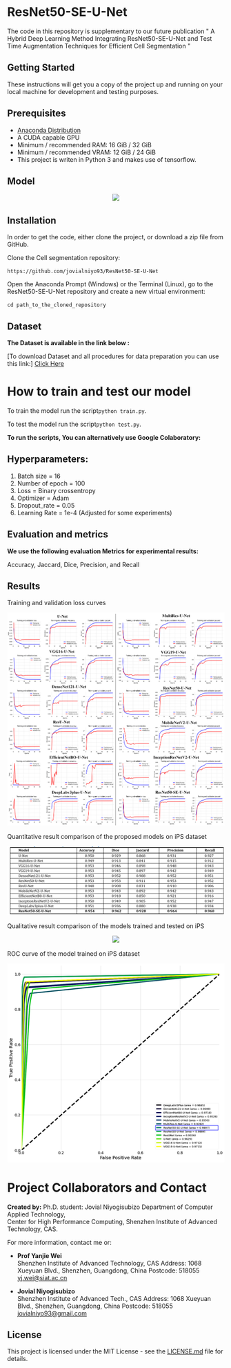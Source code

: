 # ResNet50-SE-U-Net #

The code in this repository is supplementary to our future publication " A Hybrid Deep Learning Method Integrating ResNet50-SE-U-Net and Test Time Augmentation Techniques for Efficient Cell Segmentation " 

## Getting Started

These instructions will get you a copy of the project up and running on your local machine for development and testing purposes. 

## Prerequisites
* [Anaconda Distribution](https://www.anaconda.com/products/individual)
* A CUDA capable GPU
* Minimum / recommended RAM: 16 GiB / 32 GiB
* Minimum / recommended VRAM: 12 GiB / 24 GiB
* This project is writen in Python 3 and makes use of tensorflow. 

## Model
<p align="center">
<img src="img/ResNet50-SE-U-Net.png">
</p>


## Installation
In order to get the code, either clone the project, or download a zip file from GitHub.

Clone the Cell segmentation repository:
```
https://github.com/jovialniyo93/ResNet50-SE-U-Net
```
Open the Anaconda Prompt (Windows) or the Terminal (Linux), go to the ResNet50-SE-U-Net repository and create a new virtual environment:
```
cd path_to_the_cloned_repository
```

## Dataset

**The Dataset is available in the link below :**

[To download Dataset and all procedures for data preparation you can use this link:] [Click Here](https://github.com/jovialniyo93/cell-detection-and-tracking)	

# How to train and test our model

To train the model run the script```python train.py```.

To test the model run the script```python test.py```.
<br/>

**To run the scripts, You can alternatively use Google Colaboratory:**

## Hyperparameters:
 
 <ol>
  <li>Batch size = 16</li> 
  <li>Number of epoch = 100</li>
  <li>Loss = Binary crossentropy</li>
  <li>Optimizer = Adam</li>
  <li>Dropout_rate =  0.05</li>
  <li>Learning Rate = 1e-4 (Adjusted for some experiments)</li>
</ol>

## Evaluation and metrics

**We use the following evaluation Metrics for experimental results:**

Accuracy, Jaccard, Dice, Precision, and Recall

## Results

Training and validation loss curves<br/>
<p align="center">
<img src="img/loss.png">
</p> 

Quantitative result comparison of the proposed models on iPS dataset<br/>
<p align="center">
<img src="img/result.png">
</p>

Qualitative result comparison of the models trained and tested on iPS <br/>
<p align="center">
<img src="img/vis.png">
</p>

ROC curve of the model trained on iPS dataset
<p align="center">
<img src="img/roc.png">
</p>

# Project Collaborators and Contact

**Created by:** Ph.D. student: Jovial Niyogisubizo 
Department of Computer Applied Technology,  
Center for High Performance Computing, Shenzhen Institute of Advanced Technology, CAS. 

For more information, contact me or:

* **Prof Yanjie Wei**  
Shenzhen Institute of Advanced Technology, CAS 
Address: 1068 Xueyuan Blvd., Shenzhen, Guangdong, China
Postcode: 518055
yj.wei@siat.ac.cn


* **Jovial Niyogisubizo**  
Shenzhen Institute of Advanced Tech., CAS 
Address: 1068 Xueyuan Blvd., Shenzhen, Guangdong, China
Postcode: 518055
jovialniyo93@gmail.com

## License ##
This project is licensed under the MIT License - see the [LICENSE.md](LICENSE.md) file for details.
